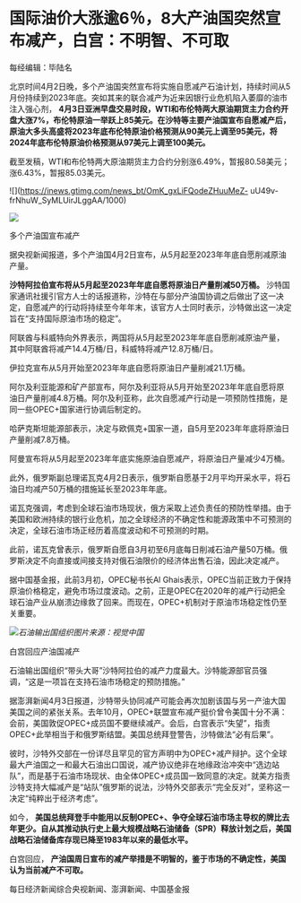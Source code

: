 # 国际油价大涨逾6％，8大产油国突然宣布减产，白宫：不明智、不可取

每经编辑：毕陆名

北京时间4月2日晚，多个产油国突然宣布将实施自愿减产石油计划，持续时间从5月份持续到2023年底。突如其来的联合减产为近来因银行业危机陷入萎靡的油市注入强心剂，
**4月3日亚洲早盘交易时段，WTI和布伦特两大原油期货主力合约开盘大涨7%，布伦特原油一举跃上85美元。在沙特等主要产油国宣布自愿减产后，原油大多头高盛将2023年底布伦特原油价格预测从90美元上调至95美元，将2024年底布伦特原油价格预测从97美元上调至100美元。**

截至发稿，WTI和布伦特两大原油期货主力合约分别涨6.49%，暂报80.58美元；涨6.43%，暂报85.03美元。

![](https://inews.gtimg.com/news_bt/OmK_gxLiFQodeZHuuMeZ-
uU49v-frNhuW_SyMLUirJLggAA/1000)

![](https://inews.gtimg.com/news_bt/OMLYgdrfCv9o4dDyOa2KiCuneZ0z7i-WuZ84rx1U9KmR8AA/1000)

多个产油国宣布减产

据央视新闻报道，多个产油国4月2日宣布，从5月起至2023年年底自愿削减原油产量。

**沙特阿拉伯宣布将从5月起至2023年年底自愿将原油日产量削减50万桶。**
沙特国家通讯社援引官方人士的话报道称，沙特在与部分产油国协调之后做出了这一决定，自愿减产的行动将持续至今年年末，该官方人士同时表示，沙特做出这一决定旨在“支持国际原油市场的稳定”。

阿联酋与科威特向外界表示，两国将从5月起至2023年年底自愿削减原油产量，其中阿联酋将减产14.4万桶/日，科威特将减产12.8万桶/日。

伊拉克宣布从5月开始至2023年年底自愿将原油日产量削减21.1万桶。

阿尔及利亚能源和矿产部宣布，阿尔及利亚将从5月开始至2023年年底自愿将原油日产量削减4.8万桶。阿尔及利亚称，此次自愿减产行动是一项预防性措施，是同一些OPEC+国家进行协调后制定的。

哈萨克斯坦能源部表示，决定与欧佩克+国家一道，自5月至2023年年底将原油日产量削减7.8万桶。

阿曼宣布将从5月起至2023年年底实施原油自愿减产，将原油日产量减少4万桶。

此外，俄罗斯副总理诺瓦克4月2日表示，俄罗斯自愿基于2月平均开采水平，将石油日均减产50万桶的措施延长至2023年年底。

诺瓦克强调，考虑到全球石油市场现状，俄方采取上述负责任的预防性举措。由于美国和欧洲持续的银行业危机，加之全球经济的不确定性和能源政策中不可预测的决定，全球石油市场正经历着高度波动和不可预测的时期。

此前，诺瓦克曾表示，俄罗斯自愿自3月初至6月底每日削减石油产量50万桶。俄罗斯决定不向直接或间接支持对俄石油限价的经济体出售石油，因此决定减产。

据中国基金报，此前3月初，OPEC秘书长Al
Ghais表示，OPEC当前正致力于保持原油价格稳定，避免市场过度波动。之前，正是OPEC在2020年的减产行动把全球石油产业从崩溃边缘救了回来。而现在，OPEC+机制对于原油市场稳定性仍至关重要。

![](https://inews.gtimg.com/news_bt/O0FNzWaGPYABz4AH8kY1X1BdWKHPHoPukwZFIw90g7vb0AA/1000)_石油输出国组织图片来源：视觉中国_

白宫回应产油国减产

石油输出国组织“带头大哥”沙特阿拉伯的减产力度最大。沙特能源部官员强调，“这是一项旨在支持石油市场稳定的预防措施。”

据澎湃新闻4月3日报道，沙特带头协同减产可能会再次加剧该国与另一产油大国美国之间的紧张关系。去年10月，OPEC+联盟宣布减产挺价曾令美国十分不满：会前，美国敦促OPEC+成员国不要继续减产。会后，白宫表示“失望”，指责OPEC+此举相当于和俄罗斯结盟。美国总统拜登警告，沙特做法“必有后果”。

彼时，沙特外交部在一份详尽且罕见的官方声明中为OPEC+减产辩护。这个全球最大产油国之一和最大石油出口国说，减产协议绝非在地缘政治冲突中“选边站队”，而是基于石油市场现状、由全体OPEC+成员国一致同意的决定。就美方指责沙特支持大幅减产是“站队”俄罗斯的说法，沙特外交部表示“完全反对”，坚称这一决定“纯粹出于经济考虑”。

如今，
**美国总统拜登手中能用以反制OPEC+、争夺全球石油市场主导权的牌比去年更少。自从其推动执行史上最大规模战略石油储备（SPR）释放计划之后，美国战略石油储备库存现已降至1983年以来的最低水平。**

白宫回应， **产油国周日宣布的减产举措是不明智的，鉴于市场的不确定性，美国认为当前减产不可取。**

每日经济新闻综合央视新闻、澎湃新闻、中国基金报

